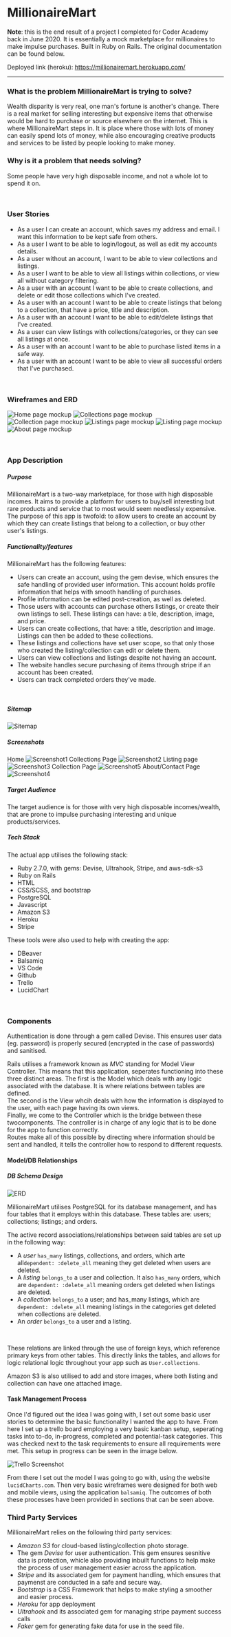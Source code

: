 # MillionaireMart

<b>Note</b>: this is the end result of a project I completed for Coder Academy back in June 2020. It is essentially a mock marketplace for millionaires to make impulse purchases. Built in Ruby on Rails. The original documentation can be found below.

Deployed link (heroku):  https://millionairemart.herokuapp.com/

<hr/>

### What is the problem MillionaireMart is trying to solve?
Wealth disparity is very real, one man's fortune is another's change. There is a real market for selling interesting but expensive items that otherwise would be hard to purchase or source elsewhere on the internet. This is where MillionaireMart steps in. It is place where those with lots of money can easily spend lots of money, while also encouraging creative products and services to be listed by people looking to make money.


### Why is it a problem that needs solving?
Some people have very high disposable income, and not a whole lot to spend it on.

<br>

### User Stories
- As a user I can create an account, which saves my address and email. I want this information to be kept safe from others. 
- As a user I want to be able to login/logout, as well as edit my accounts details.
- As a user without an account, I want to be able to view collections and listings.
- As a user I want to be able to view all listings within collections, or view all without category filtering.
- As a user with an account I want to be able to create collections, and delete or edit those collections which I've created.
- As a user with an account I want to be able to create listings that belong to a collection, that have a price, title and description.
- As a user with an account I want to be able to edit/delete listings that I've created. 
- As a user can view listings with collections/categories, or they can see all listings at once.
- As a user with an account I want to be able to purchase listed items in a safe way. 
- As a user with an account I want to be able to view all successful orders that I've purchased.

<br>


### Wireframes and ERD
![Home page mockup](./docs/marketplace_wireframes/New%20Wireframe%201.png)
![Collections page mockup](./docs/marketplace_wireframes/New%20Wireframe%202.png)
![Collection page mockup](./docs/marketplace_wireframes/New%20Wireframe%203.png)
![Listings page mockup](./docs/marketplace_wireframes/New%20Wireframe%204.png)
![Listing page mockup](./docs/marketplace_wireframes/New%20Wireframe%205.png)
![About page mockup](./docs/marketplace_wireframes/New%20Wireframe%206.png)

<br>

### App Description
##### Purpose
MillionaireMart is a two-way marketplace, for those with high disposable incomes. It aims to provide a platform for users to buy/sell interesting but rare products and service that to most would seem needlessly expensive. The purpose of this app is twofold: to allow users to create an account by which they can create listings that belong to a collection, or buy other user's listings.  

##### Functionality/features
MillionaireMart has the following features:
- Users can create an account, using the gem devise, which ensures the safe handling of provided user information. This account holds profile information that helps with smooth handling of purchases.
- Profile information can be edited post-creation, as well as deleted. 
- Those users with accounts can purchase others listings, or create their own listings to sell. These listings can have: a tile, description, image, and price. 
- Users can create collections, that have: a title, description and image. Listings can then be added to these collections.
- These listings and collections have set user scope, so that only those who created the listing/collection can edit or delete them. 
- Users can view collections and listings despite not having an account.
- The website handles secure purchasing of items through stripe if an account has been created.
- Users can track completed orders they've made.
<br>


##### Sitemap
![Sitemap](./docs/millionaireMart%20Sitemap.jpeg)
<br>

##### Screenshots
Home
![Screenshot1](./docs/screenshots/screenshot1.png)
Collections Page
![Screenshot2](./docs/screenshots/screenshot2.png)
Listing page
![Screenshot3](./docs/screenshots/screenshot3.png)
Collection Page
![Screenshot5](./docs/screenshots/screenshot5.png)
About/Contact Page
![Screenshot4](./docs/screenshots/screenshot4.png)
<br>

##### Target Audience
The target audience is for those with very high disposable incomes/wealth, that are prone to impulse purchasing interesting and unique products/services.
<br>

##### Tech Stack
The actual app utilises the following stack:
- Ruby 2.7.0, with gems: Devise, Ultrahook, Stripe, and aws-sdk-s3
- Ruby on Rails
- HTML
- CSS/SCSS, and bootstrap
- PostgreSQL
- Javascript
- Amazon S3
- Heroku
- Stripe

These tools were also used to help with creating the app:
- DBeaver
- Balsamiq
- VS Code
- Github
- Trello
- LucidChart
<br>

### Components
Authentication is done through a gem called Devise. This ensures user data (eg. password) is properly secured (encrypted in the case of passwords) and sanitised.

Rails utilises a framework known as *MVC* standing for Model View Controller. This means that this application, seperates functioning into these three distinct areas.
The first is the Model which deals with any logic associated with the database. It is where relations between tables are defined. <br>
The second is the View whcih deals with how the information is displayed to the user, with each page having its own views. <br>
Finally, we come to the Controller which is the bridge between these twocomponents. 
The controller is in charge of any logic that is to be done for the app to function correctly.<br>
Routes make all of this possible by directing where information should be sent and handled, it tells the controller how to respond to different requests. 
<br>

#### Model/DB Relationships
##### DB Schema Design
![ERD](./docs/marketplace_ERD.png)
<br>

MillionaireMart utilises PostgreSQL for its database management, and has four tables that it employs within this database. These tables are: users; collections; listings; and orders. <br>

The active record associations/relationships between said tables are set up in the following way:
- A *user* `has_many` listings, collections, and orders, which arte all`dependent: :delete_all` meaning they get deleted when users are deleted.
- A *listing* `belongs_to` a user and collection. It also `has_many` orders, which are `dependent: :delete_all` meaning orders get deleted when listings are deleted.
- A *collection* `belongs_to` a user; and has_many listings, which are `dependent: :delete_all` meaning listings in the categories get deleted when collections are deleted.
- An *order* `belongs_to` a user and a listing.
<br>

These relations are linked through the use of foreign keys, which reference primary keys from other tables. This directly links the tables, and allows for logic relational logic throughout your app such as `User.collections`. <br>

Amazon S3 is also utilised to add and store images, where both listing and collection can have one attached image. 
<br>

#### Task Management Process
Once I'd figured out the idea I was going with, I set out some basic user stories to determine the basic functionality I wanted the app to have. From here I set up a trello board employing a very basic kanban setup, seperating tasks into to-do, in-progress, completed and potential-task categories. This was checked next to the task requirements to ensure all requirements were met. This setup in progress can be seen in the image below. 

![Trello Screenshot](./docs/marketplace_trello_board.png)

From there I set out the model I was going to go with, using the website `lucidCharts.com`.
Then very basic wireframes were designed for both web and mobile views, using the application `balsamiq`. The outcomes of both these processes have been provided in sections that can be seen above. 



### Third Party Services
MillionaireMart relies on the following third party services:

- *Amazon S3* for cloud-based listing/collection photo storage.
- The gem *Devise* for user authentication. This gem ensures sesnitive data is protection, whicle also providing inbuilt functions to help make the process of user management easier across the application.
- *Stripe* and its associated gem for payment handling, which ensures that paymenst are conducted in a safe and secure way.
- *Bootstrap* is a CSS Framework that helps to make styling a smoother and easier process. 
- *Heroku* for app deployment
- *Ultrahook* and its associated gem for managing stripe payment success calls
- *Faker* gem for generating fake data for use in the seed file.








